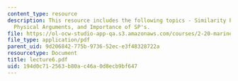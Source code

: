```yaml
---
content_type: resource
description: This resource includes the following topics - Similarity Parameters from
  Physical Arguments, and Importance of SP's.
file: https://ol-ocw-studio-app-qa.s3.amazonaws.com/courses/2-20-marine-hydrodynamics-13-021-spring-2005/194d0c712563b80ac46a0d8ecb9bf647_lecture6.pdf
file_type: application/pdf
parent_uid: 9d206842-775b-9736-52ec-e3f48328722a
resourcetype: Document
title: lecture6.pdf
uid: 194d0c71-2563-b80a-c46a-0d8ecb9bf647
---
```

